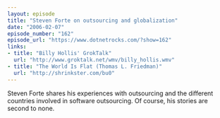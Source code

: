 ```yaml
---
layout: episode
title: "Steven Forte on outsourcing and globalization"
date: "2006-02-07"
episode_number: "162"
episode_url: "https://www.dotnetrocks.com/?show=162"
links:
- title: "Billy Hollis' GrokTalk"
  url: "http://www.groktalk.net/wmv/billy_hollis.wmv"
- title: "The World Is Flat (Thomas L. Friedman)"
  url: "http://shrinkster.com/bu0"
---
```


Steven Forte shares his experiences with outsourcing and the different countries involved in software outsourcing. Of course, his stories are second to none.
